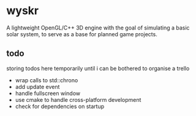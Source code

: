 #   wyskr

A lightweight OpenGL/C++ 3D engine with the goal of simulating a basic solar system, to serve as a base for planned game projects.

## todo

storing todos here temporarily until i can be bothered to organise a trello

*   wrap calls to std::chrono
*   add update event
*   handle fullscreen window
*   use cmake to handle cross-platform development
*   check for dependencies on startup
